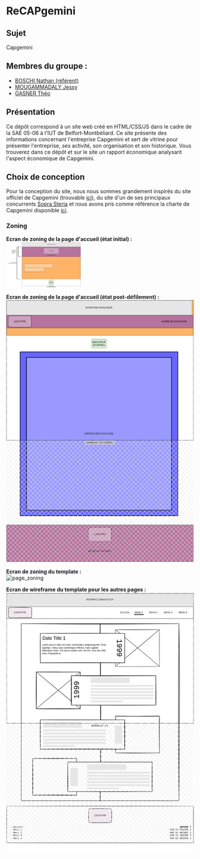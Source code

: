 # ReCAPgemini
## Sujet
Capgemini
## Membres du groupe :
 - [BOSCHI Nathan (référent)](mailto:nathan.boschi@edu.univ-fcomte.fr?subject=SAE_1_05_06)
 - [MOUGAMMADALY Jessy](mailto:jessy.mougammadaly@edu.univ-fcomte.fr?subject=SAE_1_05_06)
 - [GASNER Théo](mailto:theo.gasner@edu.univ-fcomte.fr?subject=SAE_1_05_06)

## Présentation
Ce dépôt correspond à un site web créé en HTML/CSS/JS dans le cadre de la SAÉ 05-06 à l'IUT de Belfort-Montbéliard. Ce site présente des informations concernant l'entreprise Capgemini et sert de vitrine pour présenter l'entreprise, ses activité, son organisation et son historique. Vous trouverez dans ce dépôt et sur le site un rapport économique analysant l'aspect économique de Capgemini.

## Choix de conception
Pour la conception du site, nous nous sommes grandement inspirés du site officiel de Capgemini (trouvable [ici](https://www.capgemini.com/fr-fr/)), du site d'un de ses principaux concurrents [Sopra Steria](https://www.soprasteria.fr/) et nous avons pris comme référence la charte de Capgemini disponible [ici](doc/charte_graphique.pdf).

### Zoning

**Ecran de zoning de la page d'accueil (état initial) :**\
<img src="doc/zoning_accueil_noscroll.drawio.png" alt="accueil_zonning_no-scroll" width="200px"/>

**Ecran de zoning de la page d'accueil (état post-défilement) :**\
![accueil_zonning_scrolled](doc/zoning_accueil_scrolled.drawio.png)

**Ecran de zoning du template :**\
![page_zoning](doc/zoning_page_histoire.png)

**Ecran de wireframe du template pour les autres pages :**\
![page_wireframe](doc/wireframe_page_histoire.png)
